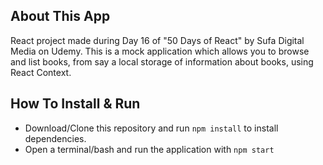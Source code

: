 ## About This App
React project made during Day 16 of "50 Days of React" by Sufa Digital Media on Udemy.
This is a mock application which allows you to browse and list books, from say a local storage of information about books, using React Context.

## How To Install & Run
- Download/Clone this repository and run `npm install` to install dependencies.
- Open a terminal/bash and run the application with `npm start`
